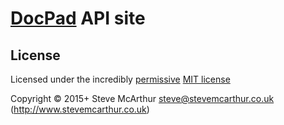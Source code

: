 # [DocPad](http://docpad.org) API site


## License

Licensed under the incredibly [permissive](http://en.wikipedia.org/wiki/Permissive_free_software_licence) [MIT license](http://creativecommons.org/licenses/MIT/)

Copyright &copy; 2015+ Steve McArthur <steve@stevemcarthur.co.uk> (http://www.stevemcarthur.co.uk)
